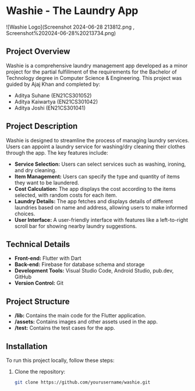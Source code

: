 # Washie - The Laundry App

![Washie Logo](Screenshot 2024-06-28 213812.png , Screenshot%202024-06-28%20213734.png)

## Project Overview

Washie is a comprehensive laundry management app developed as a minor project for the partial fulfillment of the requirements for the Bachelor of Technology degree in Computer Science & Engineering. This project was guided by Ajaj Khan and completed by:

- Aditya Suhane (EN21CS301052)
- Aditya Kaiwartya (EN21CS301042)
- Aditya Joshi (EN21CS301041)

## Project Description

Washie is designed to streamline the process of managing laundry services. Users can appoint a laundry service for washing/dry cleaning their clothes through the app. The key features include:

- **Service Selection:** Users can select services such as washing, ironing, and dry cleaning.
- **Item Management:** Users can specify the type and quantity of items they want to be laundered.
- **Cost Calculation:** The app displays the cost according to the items selected, with random costs for each item.
- **Laundry Details:** The app fetches and displays details of different laundries based on name and address, allowing users to make informed choices.
- **User Interface:** A user-friendly interface with features like a left-to-right scroll bar for showing nearby laundry suggestions.

## Technical Details

- **Front-end:** Flutter with Dart
- **Back-end:** Firebase for database schema and storage
- **Development Tools:** Visual Studio Code, Android Studio, pub.dev, GitHub
- **Version Control:** Git

## Project Structure

- **/lib:** Contains the main code for the Flutter application.
- **/assets:** Contains images and other assets used in the app.
- **/test:** Contains the test cases for the app.

## Installation

To run this project locally, follow these steps:

1. Clone the repository:
   ```bash
   git clone https://github.com/yourusername/washie.git
